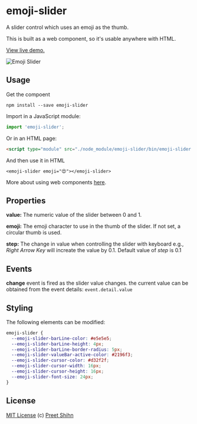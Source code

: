 # emoji-slider
A slider control which uses an emoji as the thumb.

This is built as a web component, so it's usable anywhere with HTML.

[View live demo.](https://pshihn.github.io/emoji-slider/demo/)

![Emoji Slider](https://i.imgur.com/RyyBB6B.png)

## Usage

Get the compoent

```
npm install --save emoji-slider
```

Import in a JavaScript module:

``` javascript
import 'emoji-slider';
```

Or in an HTML page:
```html
<script type="module" src="./node_module/emoji-slider/bin/emoji-slider.js"></script>
```

And then use it in HTML

```
<emoji-slider emoji="😍"></emoji-slider>
```

More about using web components [here](https://lit-element.polymer-project.org/guide/use).

## Properties

**value:** The numeric value of the slider between 0 and 1.

**emoji:** The emoji character to use in the thumb of the slider. If not set, a circular thumb is used.

**step:** The change in value when controlling the slider with keyboard e.g., *Right Arrow Key* will increate the value by 0.1. Default value of *step* is 0.1

## Events
**change** event is fired as the slider value changes. the current value can be obtained from the event details: `event.detail.value`

## Styling
The following elements can be modified:

```css
emoji-slider {
  --emoji-slider-barLine-color: #e5e5e5;
  --emoji-slider-barLine-height: 4px;
  --emoji-slider-barLine-border-radius: 5px;
  --emoji-slider-valueBar-active-color: #2196f3;
  --emoji-slider-cursor-color: #d32f2f;
  --emoji-slider-cursor-width: 16px;
  --emoji-slider-cursor-height: 16px;
  --emoji-slider-font-size: 24px;
}
```

## License
[MIT License](https://github.com/pshihn/emoji-slider/blob/master/LICENSE) (c) [Preet Shihn](https://twitter.com/preetster)
